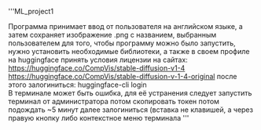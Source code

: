 '''ML_project1

Программа принимает ввод
от пользователя на английском языке,
а затем сохраняет изображение .png
с названием, выбранным пользователем
для того, чтобы программу можно было запустить,
нужно установить необходимые библиотеки,
а также в своем профиле на huggingface
принять условия лицензии
на сайтах: https://huggingface.co/CompVis/stable-diffusion-v1-4
https://huggingface.co/CompVis/stable-diffusion-v-1-4-original
после этого залогиниться: huggingface-cli login <br>
В терминале может быть ошибка, для её устранения
следует запустить терминал от администратора
потом скопировать токен
потом подождать ~5 минут
далее залогиниться (вставка не клавишей, а через правую кнопку
либо контекстное меню терминала
'''
